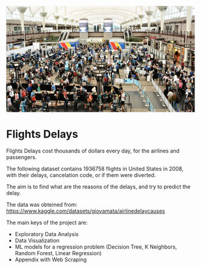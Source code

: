 ![plot](./delay.png)

#  Flights Delays

Flights Delays cost thousands of dollars every day, for the airlines and passengers.

The following dataset contains 1936758 flights in United States in 2008, with their delays, cancelation code, or if them were diverted.

The aim is to find what are the reasons of the delays, and try to predict the delay.

The data was obteined from: https://www.kaggle.com/datasets/giovamata/airlinedelaycauses


The main keys of the project are:

* Exploratory Data Analysis
* Data Visualization
* ML models for a regression problem (Decision Tree, K Neighbors, Random Forest, Linear Regression)
* Appendix with Web Scraping